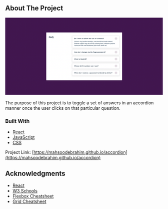 <!-- ABOUT THE PROJECT -->

## About The Project

[![Form Validation][product-screenshot]](https://mahsoodebrahim.github.io/accordion)

The purpose of this project is to toggle a set of answers in an accordion manner once the user clicks on that particular question.

### Built With

- [React](https://reactjs.org/)
- [JavaScript](https://developer.mozilla.org/en-US/docs/Web/JavaScript)
- [CSS](https://developer.mozilla.org/en-US/docs/Web/CSS)

Project Link: [https://mahsoodebrahim.github.io/accordion](https://mahsoodebrahim.github.io/accordion)

<!-- ACKNOWLEDGMENTS -->

## Acknowledgments

- [React](https://reactjs.org/)
- [W3 Schools](https://www.w3schools.com/)
- [Flexbox Cheatsheet](https://css-tricks.com/snippets/css/a-guide-to-flexbox/)
- [Grid Cheatsheet](https://css-tricks.com/snippets/css/complete-guide-grid/)

<!-- MARKDOWN LINKS & IMAGES -->

[product-screenshot]: ./screenshot.png

